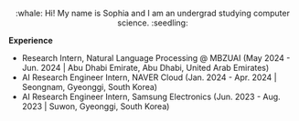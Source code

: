 
<p align="center">
:whale: Hi! My name is Sophia and I am an undergrad studying computer science. :seedling:
</p>

<b>Experience</b>
- Research Intern, Natural Language Processing @ MBZUAI (May 2024 - Jun. 2024 | Abu Dhabi Emirate, Abu Dhabi, United Arab Emirates)
- AI Research Engineer Intern, NAVER Cloud (Jan. 2024 - Apr. 2024 | Seongnam, Gyeonggi, South Korea)
- AI Research Engineer Intern, Samsung Electronics (Jun. 2023 - Aug. 2023 | Suwon, Gyeonggi, South Korea)

<!--
**syk2021/syk2021** is a ✨ _special_ ✨ repository because its `README.md` (this file) appears on your GitHub profile.

Here are some ideas to get you started:

- 🔭 I’m currently working on ...
- 🌱 I’m currently learning ...
- 👯 I’m looking to collaborate on ...
- 🤔 I’m looking for help with ...
- 💬 Ask me about ...
- 📫 How to reach me: ...
- 😄 Pronouns: ...
- ⚡ Fun fact: ...
-->

